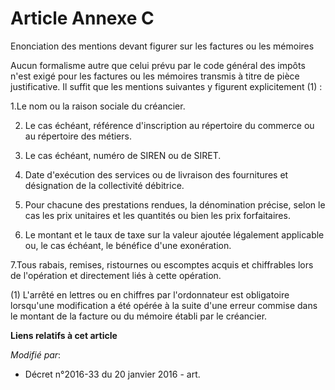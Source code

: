 # Article Annexe C

Enonciation des mentions devant figurer sur les factures ou les mémoires

Aucun formalisme autre que celui prévu par le code général des impôts n'est exigé pour les factures ou les mémoires transmis
à titre de pièce justificative. Il suffit que les mentions suivantes y figurent explicitement (1) :

1.Le nom ou la raison sociale du créancier. 

2. Le cas échéant, référence d'inscription au répertoire du commerce ou au répertoire des métiers. 

3. Le cas échéant, numéro de SIREN ou de SIRET. 

4. Date d'exécution des services ou de livraison des fournitures et désignation de la collectivité débitrice. 

5. Pour chacune des prestations rendues, la dénomination précise, selon le cas les prix unitaires et les quantités ou bien
les prix forfaitaires. 

6. Le montant et le taux de taxe sur la valeur ajoutée légalement applicable ou, le cas échéant, le bénéfice d'une
exonération. 

7.Tous rabais, remises, ristournes ou escomptes acquis et chiffrables lors de l'opération et directement liés à cette
opération.

(1) L'arrêté en lettres ou en chiffres par l'ordonnateur est obligatoire lorsqu'une modification a été opérée à la suite
d'une erreur commise dans le montant de la facture ou du mémoire établi par le créancier.

**Liens relatifs à cet article**

_Modifié par_:

  - Décret n°2016-33 du 20 janvier 2016 - art.
